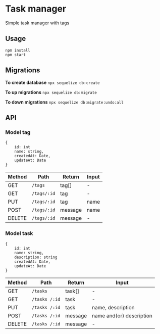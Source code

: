
# Task manager
Simple task manager with tags
## Usage
	npm install
	npm start
## Migrations
**To create database**
```	npx sequelize db:create ```

**To up migrations**
```	npx sequelize db:migrate ```

**To down migrations**
``` npx sequelize db:migrate:undo:all ```
## API 
### Model tag
```
{
	id: int
	name: string,
	createdAt: Date,
	updateAt: Date
} 
```
| Method | Path | Return| Input|
|--------|------|-------------|------------|
GET | ``` /tags ``` | tag[] | -
GET | ``` /tags/:id ``` | tag | - 
PUT | ``` /tags/:id ``` |  tag | name
POST | ``` /tags/:id ``` | message | name
DELETE | ``` /tags/:id ``` | message | -

### Model task
```
{
	id: int
	name: string,
	description: string
	createdAt: Date,
	updateAt: Date
} 
```
| Method | Path | Return| Input|
|--------|------|-------------|------------|
GET | ``` /tasks ``` | task[] | -
GET | ``` /tasks /:id ``` | task | - 
PUT |``` /tasks /:id ``` |  task | name, description
POST | ``` /tasks /:id ``` | message | name and(or) description
DELETE | ``` /tasks /:id ``` | message | -
